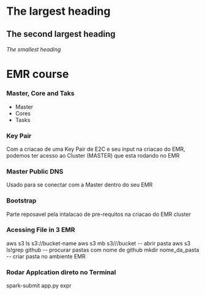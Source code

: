 # The largest heading
## The second largest heading
###### The smallest heading

# EMR course

### Master, Core and Taks
* Master
* Cores
* Tasks

### Key Pair 
Com a criacao de uma Key Pair de E2C e seu input na criacao do EMR, podemos ter acesso ao Cluster (MASTER) que esta rodando no EMR

### Master Public DNS
Usado para se conectar com a Master dentro do seu EMR

### Bootstrap
Parte reposavel pela  intalacao de pre-requitos na criacao do EMR cluster

### Acessing File in 3 EMR
aws s3 ls s3://bucket-name
aws s3 mb s3///bucket -- abrir pasta
aws s3 ls!grep github -- procurar pastas com nome de github
mkdir nome_da_pasta -- criar pasta no ambiente EMR

### Rodar Applcation direto no Terminal 
spark-submit app.py
expr